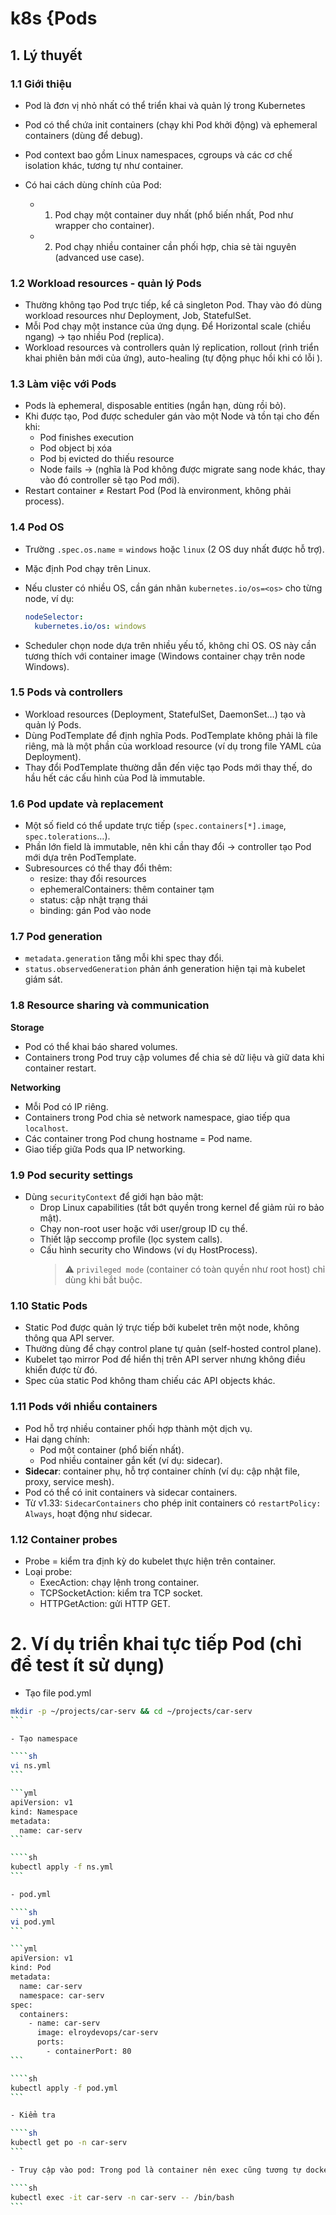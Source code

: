 # k8s {Pods

## 1. Lý thuyết

### 1.1 Giới thiệu

- Pod là đơn vị nhỏ nhất có thể triển khai và quản lý trong Kubernetes
- Pod có thể chứa init containers (chạy khi Pod khởi động) và ephemeral containers (dùng để debug).
- Pod context bao gồm Linux namespaces, cgroups và các cơ chế isolation khác, tương tự như container.

- Có hai cách dùng chính của Pod:

  - 1. Pod chạy một container duy nhất (phổ biến nhất, Pod như wrapper cho container).
  - 2. Pod chạy nhiều container cần phối hợp, chia sẻ tài nguyên (advanced use case).

### 1.2 Workload resources - quản lý Pods

- Thường không tạo Pod trực tiếp, kể cả singleton Pod. Thay vào đó dùng workload resources như Deployment, Job, StatefulSet.
- Mỗi Pod chạy một instance của ứng dụng. Để Horizontal scale (chiều ngang) → tạo nhiều Pod (replica).
- Workload resources và controllers quản lý replication, rollout (rình triển khai phiên bản mới của ứng), auto-healing (tự động phục hồi khi có lỗi ).

### 1.3 Làm việc với Pods

- Pods là ephemeral, disposable entities (ngắn hạn, dùng rồi bỏ).
- Khi được tạo, Pod được scheduler gán vào một Node và tồn tại cho đến khi:
  - Pod finishes execution
  - Pod object bị xóa
  - Pod bị evicted do thiếu resource
  - Node fails
    → (nghĩa là Pod không được migrate sang node khác, thay vào đó controller sẽ tạo Pod mới).
- Restart container ≠ Restart Pod (Pod là environment, không phải process).

### 1.4 Pod OS

- Trường `.spec.os.name` = `windows` hoặc `linux` (2 OS duy nhất được hỗ trợ).
- Mặc định Pod chạy trên Linux.
- Nếu cluster có nhiều OS, cần gán nhãn `kubernetes.io/os=<os>` cho từng node, ví dụ:

  ```yaml
  nodeSelector:
    kubernetes.io/os: windows
  ```

- Scheduler chọn node dựa trên nhiều yếu tố, không chỉ OS. OS này cần tương thích với container image (Windows container chạy trên node Windows).

### 1.5 Pods và controllers

- Workload resources (Deployment, StatefulSet, DaemonSet…) tạo và quản lý Pods.
- Dùng PodTemplate để định nghĩa Pods. PodTemplate không phải là file riêng, mà là một phần của workload resource (ví dụ trong file YAML của Deployment).
- Thay đổi PodTemplate thường dẫn đến việc tạo Pods mới thay thế, do hầu hết các cấu hình của Pod là immutable.

### 1.6 Pod update và replacement

- Một số field có thể update trực tiếp (`spec.containers[*].image`, `spec.tolerations`…).
- Phần lớn field là immutable, nên khi cần thay đổi → controller tạo Pod mới dựa trên PodTemplate.
- Subresources có thể thay đổi thêm:
  - resize: thay đổi resources
  - ephemeralContainers: thêm container tạm
  - status: cập nhật trạng thái
  - binding: gán Pod vào node

### 1.7 Pod generation

- `metadata.generation` tăng mỗi khi spec thay đổi.
- `status.observedGeneration` phản ánh generation hiện tại mà kubelet giám sát.

### 1.8 Resource sharing và communication

**Storage**

- Pod có thể khai báo shared volumes.
- Containers trong Pod truy cập volumes để chia sẻ dữ liệu và giữ data khi container restart.

**Networking**

- Mỗi Pod có IP riêng.
- Containers trong Pod chia sẻ network namespace, giao tiếp qua `localhost`.
- Các container trong Pod chung hostname = Pod name.
- Giao tiếp giữa Pods qua IP networking.

### 1.9 Pod security settings

- Dùng `securityContext` để giới hạn bảo mật:
  - Drop Linux capabilities (tắt bớt quyền trong kernel để giảm rủi ro bảo mật).
  - Chạy non-root user hoặc với user/group ID cụ thể.
  - Thiết lập seccomp profile (lọc system calls).
  - Cấu hình security cho Windows (ví dụ HostProcess).
    > ⚠️ `privileged mode` (container có toàn quyền như root host) chỉ dùng khi bắt buộc.

### 1.10 Static Pods

- Static Pod được quản lý trực tiếp bởi kubelet trên một node, không thông qua API server.
- Thường dùng để chạy control plane tự quản (self-hosted control plane).
- Kubelet tạo mirror Pod để hiển thị trên API server nhưng không điều khiển được từ đó.
- Spec của static Pod không tham chiếu các API objects khác.

### 1.11 Pods với nhiều containers

- Pod hỗ trợ nhiều container phối hợp thành một dịch vụ.
- Hai dạng chính:
  - Pod một container (phổ biến nhất).
  - Pod nhiều container gắn kết (ví dụ: sidecar).
- **Sidecar**: container phụ, hỗ trợ container chính (ví dụ: cập nhật file, proxy, service mesh).
- Pod có thể có init containers và sidecar containers.
- Từ v1.33: `SidecarContainers` cho phép init containers có `restartPolicy: Always`, hoạt động như sidecar.

### 1.12 Container probes

- Probe = kiểm tra định kỳ do kubelet thực hiện trên container.
- Loại probe:
  - ExecAction: chạy lệnh trong container.
  - TCPSocketAction: kiểm tra TCP socket.
  - HTTPGetAction: gửi HTTP GET.

# 2. Ví dụ triển khai tực tiếp Pod (chỉ để test ít sử dụng)

- Tạo file pod.yml

````sh
mkdir -p ~/projects/car-serv && cd ~/projects/car-serv
```

- Tạo namespace

````sh
vi ns.yml
```

```yml
apiVersion: v1
kind: Namespace
metadata:
  name: car-serv
```

````sh
kubectl apply -f ns.yml
```

- pod.yml

````sh
vi pod.yml
```

```yml
apiVersion: v1
kind: Pod
metadata:
  name: car-serv
  namespace: car-serv
spec:
  containers:
    - name: car-serv
      image: elroydevops/car-serv
      ports:
        - containerPort: 80
```

````sh
kubectl apply -f pod.yml
```

- Kiểm tra

````sh
kubectl get po -n car-serv
```

- Truy cập vào pod: Trong pod là container nên exec cũng tương tự docker

````sh
kubectl exec -it car-serv -n car-serv -- /bin/bash
```
